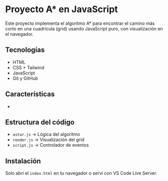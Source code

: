 # Proyecto A* en JavaScript

Este proyecto implementa el algoritmo A* para encontrar el camino más corto en una cuadrícula (grid) usando JavaScript puro, con visualización en el navegador.

## Tecnologías
- HTML
- CSS + Tailwind
- JavaScript
- Git y GitHub

## Características
- 

## Estructura del código
- `astar.js` → Lógica del algoritmo
- `render.js` → Visualización del grid
- `script.js` → Controlador de eventos

## Instalación
Solo abrí el `index.html` en tu navegador o serví con VS Code Live Server.
